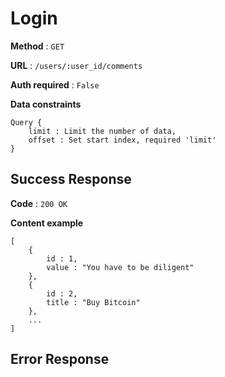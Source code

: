 # Login

**Method** : `GET`

**URL** : `/users/:user_id/comments`

**Auth required** : `False`

**Data constraints** 
```
Query {
    limit : Limit the number of data,
    offset : Set start index, required 'limit'
}
```

## Success Response

**Code** : `200 OK`

**Content example**
```
[
    {
        id : 1,
        value : "You have to be diligent"
    },
    {
        id : 2,
        title : "Buy Bitcoin"
    },
    ...
]
```

## Error Response